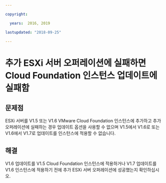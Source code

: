 ```yaml
---

copyright:

  years:  2016, 2019

lastupdated: "2018-09-25"

---
```


# 추가 ESXi 서버 오퍼레이션에 실패하면 Cloud Foundation 인스턴스 업데이트에 실패함

## 문제점

ESXi 서버를 V1.5 또는 V1.6 VMware Cloud Foundation 인스턴스에 추가하고 추가 오퍼레이션에 실패하는 경우 업데이트 옵션을 사용할 수 없으며 V1.5에서 V1.6로 또는 V1.6에서 V1.7로 업데이트를 인스턴스에 적용할 수 없습니다.

## 해결

V1.6 업데이트를 V1.5 Cloud Foundation 인스턴스에 적용하거나 V1.7 업데이트를 V1.6 인스턴스에 적용하기 전에 추가 ESXi 서버 오퍼레이션에 성공했는지
확인하십시오.
